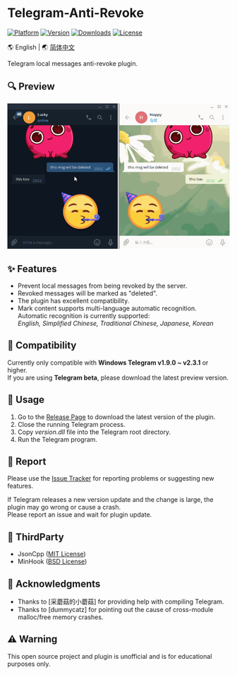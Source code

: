 # Telegram-Anti-Revoke

<!--
[![Version](https://img.shields.io/badge/beta-v0.1.3-blue.svg)](https://github.com/SpriteOvO/Telegram-Anti-Revoke/releases)
[![PRs Welcome](https://img.shields.io/badge/PRs-welcome-brightgreen.svg)](https://github.com/SpriteOvO/Telegram-Anti-Revoke/pulls)
-->
[![Platform](https://img.shields.io/badge/platform-windows-orange.svg)](https://github.com/SpriteOvO/Telegram-Anti-Revoke)
[![Version](https://img.shields.io/github/v/release/SpriteOvO/Telegram-Anti-Revoke)](https://github.com/SpriteOvO/Telegram-Anti-Revoke/releases)
[![Downloads](https://img.shields.io/github/downloads/SpriteOvO/Telegram-Anti-Revoke/total.svg)](https://github.com/SpriteOvO/Telegram-Anti-Revoke/releases)
[![License](https://img.shields.io/badge/license-MIT-yellow.svg)](LICENSE)

:earth_americas: English | :earth_asia: [简体中文](/README-CN.md)

Telegram local messages anti-revoke plugin.

## :mag: Preview
![](/Resource/Preview.gif)

## :sparkles: Features
* Prevent local messages from being revoked by the server.
* Revoked messages will be marked as "deleted".
* The plugin has excellent compatibility.
* Mark content supports multi-language automatic recognition.  
Automatic recognition is currently supported:   
*English, Simplified Chinese, Traditional Chinese, Japanese, Korean*

## :tomato: Compatibility
Currently only compatible with **Windows Telegram v1.9.0 ~ v2.3.1** or higher.  
If you are using **Telegram beta**, please download the latest preview version.

## :hamburger: Usage
1. Go to the [Release Page](https://github.com/SpriteOvO/Telegram-Anti-Revoke/releases) to download the latest version of the plugin.  
2. Close the running Telegram process.  
3. Copy *version.dll* file into the Telegram root directory.  
4. Run the Telegram program.

## :bug: Report
Please use the [Issue Tracker](https://github.com/SpriteOvO/Telegram-Anti-Revoke/issues) for reporting problems or suggesting new features.

<!--
If a crash occurs, please provide the following information when reporting a problem:
* *ArLog.txt* file. (In the same directory as the *version.dll* file.)
* Which version of Telegram are you using?
* Which operating system are you using?
* Did you do anything when it crashed?
* Reproduce the steps of the crash? (optional)
* More useful information?
-->

If Telegram releases a new version update and the change is large, the plugin may go wrong or cause a crash.  
Please report an issue and wait for plugin update.
<!--Don't repeat reports on reported issues, thank you!-->

## :gem: ThirdParty
* JsonCpp ([MIT License](https://github.com/open-source-parsers/jsoncpp/blob/master/LICENSE))
* MinHook ([BSD License](https://github.com/TsudaKageyu/minhook/blob/master/LICENSE.txt))

## :beer: Acknowledgments
* Thanks to [采蘑菇的小蘑菇] for providing help with compiling Telegram.
* Thanks to [dummycatz] for pointing out the cause of cross-module malloc/free memory crashes.

## :warning: Warning
This open source project and plugin is unofficial and is for educational purposes only.